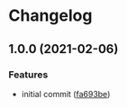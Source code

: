 # Changelog

## 1.0.0 (2021-02-06)


### Features

* initial commit ([fa693be](https://www.github.com/MangaLibrary/manga-library/commit/fa693bec1ae4fe9d4a80b085cb171d05670770a2))

